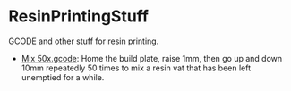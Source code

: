 # ResinPrintingStuff
GCODE and other stuff for resin printing.

* [Mix 50x.gcode](Mix%2050x.gcode): Home the build plate, raise 1mm, then go up and down 10mm repeatedly 50 times to mix a resin vat that has been left unemptied for a while.
